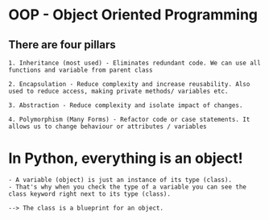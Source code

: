 # OOP - Object Oriented Programming

## There are four pillars
```
1. Inheritance (most used) - Eliminates redundant code. We can use all functions and variable from parent class

2. Encapsulation - Reduce complexity and increase reusability. Also used to reduce access, making private methods/ variables etc.

3. Abstraction - Reduce complexity and isolate impact of changes.

4. Polymorphism (Many Forms) - Refactor code or case statements. It allows us to change behaviour or attributes / variables
```

# In Python, everything is an object!
```
- A variable (object) is just an instance of its type (class).
- That's why when you check the type of a variable you can see the class keyword right next to its type (class).

--> The class is a blueprint for an object.
```
